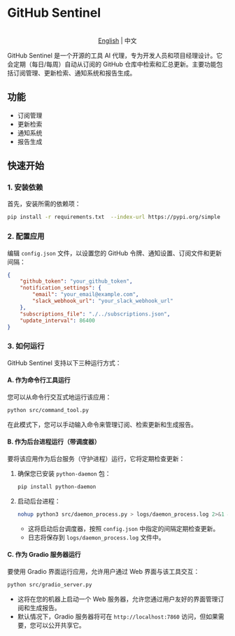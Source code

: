 # GitHub Sentinel

<p align="center">
    <br> <a href="README-EN.md">English</a> | 中文
</p>

GitHub Sentinel 是一个开源的工具 AI 代理，专为开发人员和项目经理设计。它会定期（每日/每周）自动从订阅的 GitHub 仓库中检索和汇总更新。主要功能包括订阅管理、更新检索、通知系统和报告生成。

## 功能
- 订阅管理
- 更新检索
- 通知系统
- 报告生成

## 快速开始

### 1. 安装依赖

首先，安装所需的依赖项：

```sh
pip install -r requirements.txt  --index-url https://pypi.org/simple

```

### 2. 配置应用

编辑 `config.json` 文件，以设置您的 GitHub 令牌、通知设置、订阅文件和更新间隔：

```json
{
    "github_token": "your_github_token",
    "notification_settings": {
        "email": "your_email@example.com",
        "slack_webhook_url": "your_slack_webhook_url"
    },
    "subscriptions_file": "./../subscriptions.json",
    "update_interval": 86400
}
```

### 3. 如何运行

GitHub Sentinel 支持以下三种运行方式：

#### A. 作为命令行工具运行

您可以从命令行交互式地运行该应用：

```sh
python src/command_tool.py
```

在此模式下，您可以手动输入命令来管理订阅、检索更新和生成报告。

#### B. 作为后台进程运行（带调度器）

要将该应用作为后台服务（守护进程）运行，它将定期检查更新：

1. 确保您已安装 `python-daemon` 包：

    ```sh
    pip install python-daemon
    ```

2. 启动后台进程：

    ```sh
    nohup python3 src/daemon_process.py > logs/daemon_process.log 2>&1 &
    ```

   - 这将启动后台调度器，按照 `config.json` 中指定的间隔定期检查更新。
   - 日志将保存到 `logs/daemon_process.log` 文件中。

#### C. 作为 Gradio 服务器运行

要使用 Gradio 界面运行应用，允许用户通过 Web 界面与该工具交互：

```sh
python src/gradio_server.py
```

- 这将在您的机器上启动一个 Web 服务器，允许您通过用户友好的界面管理订阅和生成报告。
- 默认情况下，Gradio 服务器将可在 `http://localhost:7860` 访问，但如果需要，您可以公开共享它。